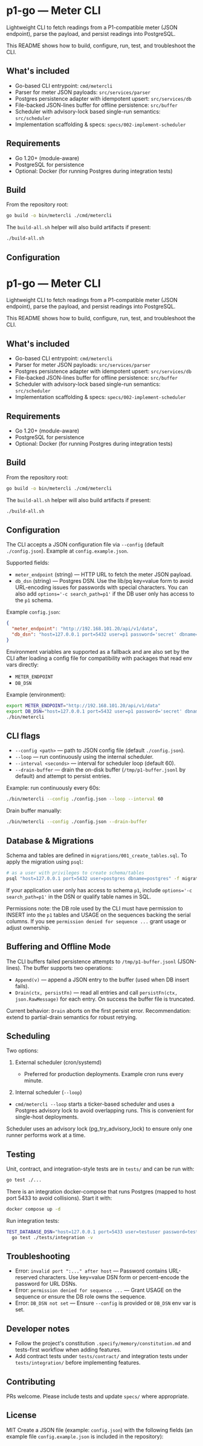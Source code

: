 # p1-go — Meter CLI

Lightweight CLI to fetch readings from a P1-compatible meter (JSON endpoint), parse the payload, and persist readings into PostgreSQL.

This README shows how to build, configure, run, test, and troubleshoot the CLI.

## What's included

- Go-based CLI entrypoint: `cmd/metercli`
- Parser for meter JSON payloads: `src/services/parser`
- Postgres persistence adapter with idempotent upsert: `src/services/db`
- File-backed JSON-lines buffer for offline persistence: `src/buffer`
- Scheduler with advisory-lock based single-run semantics: `src/scheduler`
- Implementation scaffolding & specs: `specs/002-implement-scheduler`

## Requirements

- Go 1.20+ (module-aware)
- PostgreSQL for persistence
- Optional: Docker (for running Postgres during integration tests)

## Build

From the repository root:

```bash
go build -o bin/metercli ./cmd/metercli
```

The `build-all.sh` helper will also build artifacts if present:

```bash
./build-all.sh
```

## Configuration

# p1-go — Meter CLI

Lightweight CLI to fetch readings from a P1-compatible meter (JSON endpoint), parse the payload, and persist readings into PostgreSQL.

This README shows how to build, configure, run, test, and troubleshoot the CLI.

## What's included

- Go-based CLI entrypoint: `cmd/metercli`
- Parser for meter JSON payloads: `src/services/parser`
- Postgres persistence adapter with idempotent upsert: `src/services/db`
- File-backed JSON-lines buffer for offline persistence: `src/buffer`
- Scheduler with advisory-lock based single-run semantics: `src/scheduler`
- Implementation scaffolding & specs: `specs/002-implement-scheduler`

## Requirements

- Go 1.20+ (module-aware)
- PostgreSQL for persistence
- Optional: Docker (for running Postgres during integration tests)

## Build

From the repository root:

```bash
go build -o bin/metercli ./cmd/metercli
```

The `build-all.sh` helper will also build artifacts if present:

```bash
./build-all.sh
```

## Configuration

The CLI accepts a JSON configuration file via `--config` (default `./config.json`). Example at `config.example.json`.

Supported fields:

- `meter_endpoint` (string) — HTTP URL to fetch the meter JSON payload.
- `db_dsn` (string) — Postgres DSN. Use the lib/pq key=value form to avoid URL-encoding issues for passwords with special characters. You can also add `options='-c search_path=p1'` if the DB user only has access to the `p1` schema.

Example `config.json`:

```json
{
  "meter_endpoint": "http://192.168.101.20/api/v1/data",
  "db_dsn": "host=127.0.0.1 port=5432 user=p1 password='secret' dbname=postgres sslmode=disable options='-c search_path=p1'"
}
```

Environment variables are supported as a fallback and are also set by the CLI after loading a config file for compatibility with packages that read env vars directly:

- `METER_ENDPOINT`
- `DB_DSN`

Example (environment):

```bash
export METER_ENDPOINT="http://192.168.101.20/api/v1/data"
export DB_DSN="host=127.0.0.1 port=5432 user=p1 password='secret' dbname=postgres sslmode=disable options='-c search_path=p1'"
./bin/metercli
```

## CLI flags

- `--config <path>` — path to JSON config file (default `./config.json`).
- `--loop` — run continuously using the internal scheduler.
- `--interval <seconds>` — interval for scheduler loop (default 60).
- `--drain-buffer` — drain the on-disk buffer (`/tmp/p1-buffer.jsonl` by default) and attempt to persist entries.

Example: run continuously every 60s:

```bash
./bin/metercli --config ./config.json --loop --interval 60
```

Drain buffer manually:

```bash
./bin/metercli --config ./config.json --drain-buffer
```

## Database & Migrations

Schema and tables are defined in `migrations/001_create_tables.sql`. To apply the migration using `psql`:

```bash
# as a user with privileges to create schema/tables
psql "host=127.0.0.1 port=5432 user=postgres dbname=postgres" -f migrations/001_create_tables.sql
```

If your application user only has access to schema `p1`, include `options='-c search_path=p1'` in the DSN or qualify table names in SQL.

Permissions note: the DB role used by the CLI must have permission to INSERT into the `p1` tables and USAGE on the sequences backing the serial columns. If you see `permission denied for sequence ...` grant usage or adjust ownership.

## Buffering and Offline Mode

The CLI buffers failed persistence attempts to `/tmp/p1-buffer.jsonl` (JSON-lines). The buffer supports two operations:

- `Append(v)` — append a JSON entry to the buffer (used when DB insert fails).
- `Drain(ctx, persistFn)` — read all entries and call `persistFn(ctx, json.RawMessage)` for each entry. On success the buffer file is truncated.

Current behavior: `Drain` aborts on the first persist error. Recommendation: extend to partial-drain semantics for robust retrying.

## Scheduling

Two options:

1. External scheduler (cron/systemd)

   - Preferred for production deployments. Example cron runs every minute.

2. Internal scheduler (`--loop`)

- `cmd/metercli --loop` starts a ticker-based scheduler and uses a Postgres advisory lock to avoid overlapping runs. This is convenient for single-host deployments.

Scheduler uses an advisory lock (pg_try_advisory_lock) to ensure only one runner performs work at a time.

## Testing

Unit, contract, and integration-style tests are in `tests/` and can be run with:

```bash
go test ./...
```

There is an integration docker-compose that runs Postgres (mapped to host port 5433 to avoid collisions). Start it with:

```bash
docker compose up -d
```

Run integration tests:

```bash
TEST_DATABASE_DSN="host=127.0.0.1 port=5433 user=testuser password=testpass dbname=testdb sslmode=disable" \
  go test ./tests/integration -v
```

## Troubleshooting

- Error: `invalid port ":..." after host` — Password contains URL-reserved characters. Use key=value DSN form or percent-encode the password for URL DSNs.
- Error: `permission denied for sequence ...` — Grant USAGE on the sequence or ensure the DB role owns the sequence.
- Error: `DB_DSN not set` — Ensure `--config` is provided or `DB_DSN` env var is set.

## Developer notes

- Follow the project's constitution `.specify/memory/constitution.md` and tests-first workflow when adding features.
- Add contract tests under `tests/contract/` and integration tests under `tests/integration/` before implementing features.

## Contributing

PRs welcome. Please include tests and update `specs/` where appropriate.

## License

MIT
Create a JSON file (example: `config.json`) with the following fields (an example file `config.example.json` is included in the repository):
